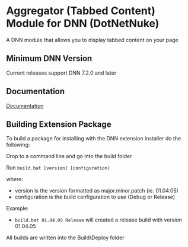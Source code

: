 # Aggregator (Tabbed Content) Module for DNN (DotNetNuke)

A DNN module that allows you to display tabbed content on your page

## Minimum DNN Version

Current releases support DNN 7.2.0 and later

## Documentation
[Documentation](https://redtempo.github.io/dnnstuff.aggregator/)

## Building Extension Package

To build a package for installing with the DNN extension installer do the following:

Drop to a command line and go into the build folder

Run ```build.bat [version] [configuration]```

where:

- version is the version formatted as major.minor.patch (ie. 01.04.05)
- configuration is the build configuration to use (Debug or Release)

Example:

- ```build.bat 01.04.05 Release``` will created a release build with version 01.04.05

All builds are written into the Build\Deploy folder
